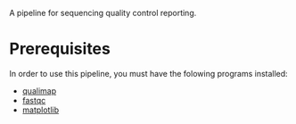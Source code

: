 A pipeline for sequencing quality control reporting.

# Prerequisites

In order to use this pipeline, you must have the folowing programs installed:

- [qualimap](http://qualimap.bioinfo.cipf.es/ "")
- [fastqc](http://www.bioinformatics.babraham.ac.uk/projects/fastqc/ "")
- [matplotlib](http://matplotlib.org/ "A python library for making plots.")
